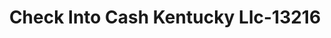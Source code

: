 ---
f_zip-code: 42701
f_state-code: KY
title: Check Into Cash Kentucky Llc-13216
f_phone: 270-234-0383
f_city-only: Elizabethtown
f_address: 1606 N Dixie Hwy Ste 103 Elizabethtown
f_location-unique-id: '13216'
slug: check-into-cash-kentucky-llc-13216
updated-on: '2024-05-30T13:46:58.046Z'
created-on: '2024-05-30T13:36:59.803Z'
published-on: '2024-05-30T13:54:32.469Z'
f_city-state: cms/city/elizabethtown-ky.md
f_company: cms/company/check-into-cash-kentucky-llc.md
f_state: cms/state/kentucky.md
layout: '[payday-loan].html'
tags: payday-loan
---